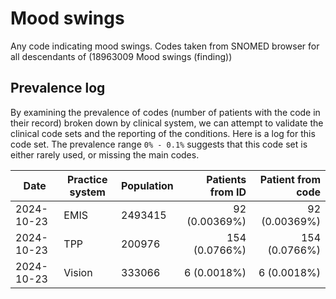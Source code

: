 # Mood swings

Any code indicating mood swings. Codes taken from SNOMED browser for all descendants of (18963009 Mood swings (finding)) 

## Prevalence log

By examining the prevalence of codes (number of patients with the code in their record) broken down by clinical system, we can attempt to validate the clinical code sets and the reporting of the conditions. Here is a log for this code set. The prevalence range `0% - 0.1%` suggests that this code set is either rarely used, or missing the main codes.

| Date       | Practice system | Population | Patients from ID | Patient from code |
| ---------- | --------------- | ---------- | ---------------: | ----------------: |
| 2024-10-23 | EMIS | 2493415 | 92 (0.00369%) | 92 (0.00369%) | 
| 2024-10-23 | TPP | 200976 | 154 (0.0766%) | 154 (0.0766%) | 
| 2024-10-23 | Vision | 333066 | 6 (0.0018%) | 6 (0.0018%) | 